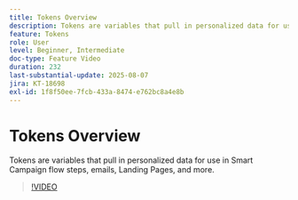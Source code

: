 ```yaml
---
title: Tokens Overview
description: Tokens are variables that pull in personalized data for use in Smart Campaign flow steps, emails, Landing Pages, and more.
feature: Tokens
role: User
level: Beginner, Intermediate
doc-type: Feature Video
duration: 232
last-substantial-update: 2025-08-07
jira: KT-18698
exl-id: 1f8f50ee-7fcb-433a-8474-e762bc8a4e8b
---
```

# Tokens Overview

Tokens are variables that pull in personalized data for use in Smart Campaign flow steps, emails, Landing Pages, and more.

>[!VIDEO](https://video.tv.adobe.com/v/3470560/?learn=on&enablevpops)
